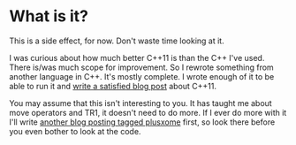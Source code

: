 # What is it?

This is a side effect, for now. Don't waste time looking at it.

I was curious about how much better C++11 is than the C++ I've used. There
is/was much scope for improvement. So I rewrote something from another
language in C++. It's mostly complete. I wrote enough of it to be able to
run it and
[write a satisfied blog post](http://rant.gulbrandsen.priv.no/c++/experiment-11)
about C++11.

You may assume that this isn't interesting to you. It has taught me
about move operators and TR1, it doesn't need to do more. If I ever do
more with it I'll write
[another blog posting tagged plusxome](http://rant.gulbrandsen.priv.no/plusxome)
first, so look there before you even bother to look at the code.
